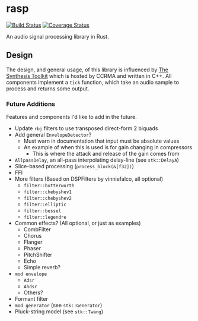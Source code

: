 # rasp
[![Build Status](https://travis-ci.org/brianuosseph/rasp.svg?branch=master)](https://travis-ci.org/brianuosseph/rasp)
[![Coverage Status](https://coveralls.io/repos/brianuosseph/rasp/badge.svg?branch=master&service=github)](https://coveralls.io/github/brianuosseph/rasp?branch=master)

An audio signal processing library in Rust.

## Design
The design, and general usage, of this library is influenced by [The Synthesis Toolkit](https://ccrma.stanford.edu/software/stk/index.html) which is hosted by CCRMA and written in C++. All components implement a `tick` function, which take an audio sample to process and returns some output.

### Future Additions
Features and components I'd like to add in the future.

- Update `rbj` filters to use transposed direct-form 2 biquads
- Add general `EnvelopeDetector`?
  - Must warn in documentation that input must be absolute values
  - An example of when this is used is for gain changing in compressors
    - This is where the attack and release of the gain comes from
- `AllpassDelay`, an all-pass interpolating delay-line (see `stk::DelayA`)
- Slice-based processing (`process_block(&[f32])`)
- FFI
- More filters (Based on DSPFilters by vinniefalco, all optional)
  - `filter::butterworth`
  - `filter::chebyshev1`
  - `filter::chebyshev2`
  - `filter::elliptic`
  - `filter::bessel`
  - `filter::legendre`
- Common effects? (All optional, or just as examples)
  - CombFilter
  - Chorus
  - Flanger
  - Phaser
  - PitchShifter
  - Echo
  - Simple reverb?
- `mod envelope`
  - `Adsr`
  - `Ahdsr`
  - Others?
- Formant filter
- `mod generator` (see `stk::Generator`)
- Pluck-string model (see `stk::Twang`)
